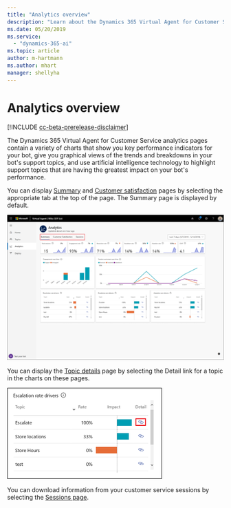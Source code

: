 ```yaml
---
title: "Analytics overview"
description: "Learn about the Dynamics 365 Virtual Agent for Customer Service pages."
ms.date: 05/20/2019
ms.service:
  - "dynamics-365-ai"
ms.topic: article
author: m-hartmann
ms.author: mhart
manager: shellyha
---
```


# Analytics overview

[!INCLUDE [cc-beta-prerelease-disclaimer](../includes/cc-beta-prerelease-disclaimer.md)]

The Dynamics 365 Virtual Agent for Customer Service analytics pages contain a variety of charts that show you key performance indicators for your bot, give you graphical views of the trends and breakdowns in your bot's support topics, and use artificial intelligence technology to highlight support topics that are having the greatest impact on your bot's performance.

You can display [Summary](analytics-summary.md) and [Customer satisfaction](analytics-CSAT.md) pages by selecting the appropriate tab at the top of the page. The Summary page is displayed by default.

![Page navigation](media/dashboard-tabs.png)

You can display the [Topic details](analytics-topic-details.md) page by selecting the Detail link for a topic in the charts on these pages.

![Topic details link](media/topic-details-link.png)

You can download information from your customer service sessions by selecting the [Sessions page](analytics-sessions.md).
